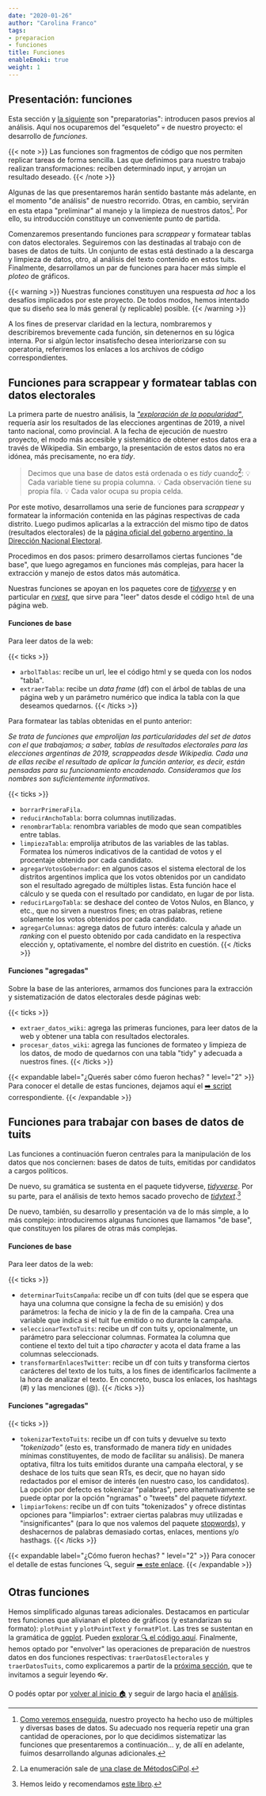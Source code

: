 ```yaml
---
date: "2020-01-26"
author: "Carolina Franco"
tags:
- preparacion
- funciones
title: Funciones
enableEmoki: true
weight: 1
---
```


## Presentación: funciones

Esta sección y [la siguiente](../preparacion_datos/) son "preparatorias": introducen pasos previos al análisis. 
Aquí nos ocuparemos del “esqueleto” :skull: de nuestro proyecto: el desarrollo de _funciones_.

{{< note >}}
Las funciones son fragmentos de código que nos permiten replicar tareas de forma sencilla. Las que definimos para nuestro trabajo realizan transformaciones: reciben determinado input, y arrojan un resultado deseado.
{{< /note >}}

Algunas de las que presentaremos harán sentido bastante más adelante, en el momento "de análisis" de nuestro recorrido. 
Otras, en cambio, servirán en esta etapa "preliminar" al manejo y la limpieza de nuestros datos[^1]. 
Por ello, su introducción constituye un conveniente punto de partida. 

Comenzaremos presentando funciones para _scrappear_ y formatear tablas con datos electorales. Seguiremos con las destinadas al trabajo con de bases de datos de tuits. Un conjunto de estas está destinado a la descarga y limpieza de datos, otro, al análisis del texto contenido en estos tuits. Finalmente, desarrollamos un par de funciones para hacer más simple el _ploteo_ de gráficos. 

{{< warning >}}
Nuestras funciones constituyen una respuesta _ad hoc_ a los desafíos implicados por este proyecto. De todos modos, hemos intentado que su diseño sea lo más general (y replicable) posible. 
{{< /warning >}}

A los fines de preservar claridad en la lectura, nombraremos y describiremos brevemente cada función, sin detenernos en su lógica interna. Por si algún lector insatisfecho desea interiorizarse con su operatoria, referiremos los enlaces a los archivos de código correspondientes.

## Funciones para scrappear y formatear tablas con datos electorales

La primera parte de nuestro análisis, la _["exploración de la popularidad"](../explorando_popularidad/)_, requería asir los resultados de las elecciones argentinas de 2019, a nivel tanto nacional, como provincial. A la fecha de ejecución de nuestro proyecto, el modo más accesible y sistemático de obtener estos datos era a través de Wikipedia. Sin embargo, la presentación de estos datos no era idónea, más precisamente, no era _tidy_.

>Decimos que una base de datos está ordenada o es _tidy_ cuando[^2]:
:bulb: Cada variable tiene su propia columna.
:bulb: Cada observación tiene su propia fila.
:bulb: Cada valor ocupa su propia celda.

Por este motivo, desarrollamos una serie de funciones para _scrappear_ y formatear la información contenida en las páginas respectivas de cada distrito. Luego pudimos aplicarlas a la extracción del mismo tipo de datos (resultados electorales) de la [página oficial del goberno argentino, la  Dirección Nacional Electoral](https://www.argentina.gob.ar/interior/dine/resultados-y-estadisticas/elecciones-2019).

Procedimos en dos pasos: primero desarrollamos ciertas funciones "de base", que luego agregamos en funciones más complejas, para hacer la extracción y manejo de estos datos más automática.

Nuestras funciones se apoyan en los paquetes core de  _[tidyverse](https://www.tidyverse.org/)_ y en particular en _[rvest](https://rvest.tidyverse.org/)_, que sirve para "leer" datos desde el código `html` de una página web. 

#### Funciones de base

Para leer datos de la web:

{{< ticks >}}
* `arbolTablas`: recibe un url, lee el código html y se queda con los nodos "tabla".
* `extraerTabla`: recibe un _data frame_ (df) con el árbol de tablas de una página web y un parámetro numérico que indica la tabla con la que deseamos quedarnos.
{{< /ticks >}}

Para formatear las tablas obtenidas en el punto anterior:

_Se trata de funciones que emprolijan las particularidades del set de datos con el que trabajamos; a saber, tablas de resultados electorales para las elecciones argentinas de 2019, scrappeadas desde Wikipedia. Cada una de ellas recibe el resultado de aplicar la función anterior, es decir, están pensadas para su funcionamiento encadenado. Consideramos que los nombres son suficientemente informativos._

{{< ticks >}}
* `borrarPrimeraFila`.
* `reducirAnchoTabla`: borra columnas inutilizadas.
* `renombrarTabla`: renombra variables de modo que sean compatibles entre tablas.
* `limpiezaTabla`: emprolija atributos de las variables de las tablas. Formatea los números indicativos de la cantidad de votos y el procentaje obtenido por cada candidato.
* `agregarVotosGobernador`: en algunos casos el sistema electoral de los distritos argentinos implica que los votos obtenidos por un candidato son el resultado agregado de múltiples listas. Esta función hace el cálculo y se queda con el resultado por candidato, en lugar de por lista.
* `reducirLargoTabla`: se deshace del conteo de Votos Nulos, en Blanco, y etc., que no sirven a nuestros fines; en otras palabras, retiene solamente los votos obtenidos por cada candidato.
* `agregarColumnas`: agrega datos de futuro interés: calcula y añade un _ranking_ con el puesto obtenido por cada candidato en la respectiva elección y, optativamente, el nombre del distrito en cuestión.
{{< /ticks >}}

#### Funciones "agregadas"

Sobre la base de las anteriores, armamos dos funciones para la extracción y sistematización de datos electorales desde páginas web:

{{< ticks >}}
* `extraer_datos_wiki`: agrega las primeras funciones, para leer datos de la web y obtener una tabla con resultados electorales. 
* `procesar_datos_wiki`: agrega las funciones de formateo y limpieza de los datos, de modo de quedarnos con una tabla "tidy" y adecuada a nuestros fines.
{{< /ticks >}}

{{< expandable label="¿Querés saber cómo fueron hechas? "  level="2"  >}}
Para conocer el detalle de estas funciones, dejamos aquí el [:arrow_right: script](https://github.com/CVFH/Tuits_arg_2019/blob/master/Modules/tablasElectorales.R) correspondiente.
{{< /expandable >}}

## Funciones para trabajar con bases de datos de tuits

Las funciones a continuación fueron centrales para la manipulación de los datos que nos conciernen: bases de datos de tuits, emitidas por candidatos a cargos políticos.

De nuevo, su gramática se sustenta en el paquete tidyverse, _[tidyverse](https://www.tidyverse.org/)_. Por su parte, para el análisis de texto hemos sacado provecho de _[tidytext](https://www.tidyverse.org/)_.[^3]

De nuevo, también, su desarrollo y presentación va de lo más simple, a lo más complejo: introduciremos algunas funciones que llamamos "de base", que constituyen los pilares de otras más complejas.

#### Funciones de base

Para leer datos de la web:

{{< ticks >}}
* `determinarTuitsCampaña`: recibe un df con tuits (del que se espera que haya una columna que consigne la fecha de su emisión) y dos parámetros: la fecha de inicio y la de fin de la campaña. Crea una variable que indica si el tuit fue emitido o no durante la campaña.
* `seleccionarTextoTuits`: recibe un df con tuits y, opcionalmente, un parámetro para seleccionar columnas. Formatea la columna que contiene el texto del tuit a tipo _character_ y acota el data frame a las columnas seleccionads.
* `transformarEnlacesTwitter`: recibe un df con tuits y transforma ciertos carácteres del texto de los tuits, a los fines de identificarlos facilmente a la hora de analizar el texto. En concreto, busca los enlaces, los hashtags (#) y las menciones (@).
{{< /ticks >}}

#### Funciones "agregadas"

{{< ticks >}}
* `tokenizarTextoTuits`: recibe un df con tuits y devuelve su texto _"tokenizado"_ (esto es, transformado de manera _tidy_ en unidades mínimas constituyentes, de modo de facilitar su análisis). De manera optativa, filtra los tuits emitidos durante una campaña electoral, y se deshace de los tuits que sean RTs, es decir, que no hayan sido redactados por el emisor de interés (en nuestro caso, los candidatos). La opción por defecto es tokenizar "palabras", pero alternativamente se puede optar por la opción "ngramas" o "tweets" del paquete _tidytext_.
* `limpiarTokens`: recibe un df con tuits "tokenizados" y ofrece distintas opciones para "limpiarlos": extraer ciertas palabras muy utilizadas e "insignificantes" (para lo que nos valemos del paquete [stopwords](https://www.rdocumentation.org/packages/stopwords)), y deshacernos de palabras demasiado cortas, enlaces, mentions y/o hasthags.
{{< /ticks >}}

{{< expandable label="¿Cómo fueron hechas? "  level="2"  >}}
Para conocer el detalle de estas funciones :mag:, seguir [:arrow_right: este enlace](https://github.com/CVFH/Tuits_arg_2019/blob/master/Modules/tuitsCandidatos.R).
{{< /expandable >}}


## Otras funciones

Hemos simplificado algunas tareas adicionales. Destacamos en particular tres funciones que alivianan el ploteo de gráficos (y estandarizan su formato): `plotPoint` y `plotPointText` y `formatPlot`. 
Las tres se sustentan en la gramática de [ggplot](https://ggplot2.tidyverse.org/). Pueden [explorar :mag: el código aquí](https://github.com/CVFH/Tuits_arg_2019/blob/master/Modules/funcionesGraficos.R).
Finalmente, hemos optado por "envolver" las operaciones de preparación de nuestros datos en dos funciones respectivas: `traerDatosElectorales` y `traerDatosTuits`, como explicaremos a partir de la [próxima sección](../preparacion_datos/), que te invitamos a seguir leyendo :eyeglasses:.

O podés optar por [volver al inicio :house:](/) y seguir de largo hacia el [análisis](../tags/análisis/).

[^1]: [Como veremos enseguida](../preparacion_datos/), nuestro proyecto ha hecho uso de múltiples y diversas bases de datos. Su adecuado nos requería repetir una gran cantidad de operaciones, por lo que decidimos sistematizar las funciones que presentaremos a continuación... y, de allí en adelante, fuimos desarrollando algunas adicionales. 
[^2]: La enumeración sale de [una clase de MétodosCiPol](https://tuqmano.github.io/MetodosCiPol/Clase03/Clase3.html#26).
[^3]: Hemos leido y recomendamos [este libro](https://www.tidytextmining.com/).